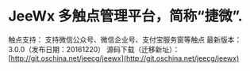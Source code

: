 JeeWx 多触点管理平台，简称“捷微”.
===============

触点支持： 支持微信公众号、微信企业号、支付宝服务窗等触点
最新版本： 3.0.0（发布日期：20161220）
源码下载（迁移新址）：[http://git.oschina.net/jeecg/jeewx](http://git.oschina.net/jeecg/jeewx) 